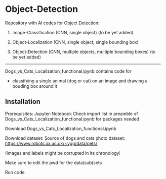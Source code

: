 # Object-Detection

Repository with AI codes for Object Detection:

1) Image-Classification (CNN, single object) (to be yet added)

2) Object-Localization (CNN,  single object, single bounding box)

3) Object-Detection (CNN, multiple objects, multiple bounding boxes) (to be yet added)

---------------------------------------------------


Dogs_vs_Cats_Localization_functional.ipynb contains code for
  - classifying a single animal (dog or cat) on an image and drawing a bouding box around it
  
  
## Installation

Prerequisites:
Jupyter-Notebook
Check import list in preamble of Dogs_vs_Cats_Localization_functional.ipynb for packages needed



Download Dogs_vs_Cats_Localization_functional.ipynb 

Download dataset:
Source of dogs and cats photo dataset: https://www.robots.ox.ac.uk/~vgg/data/pets/

(Images and labels might be corrupted in its chronology)

Make sure to edit the pwd for the data(sub)sets

Run code 
